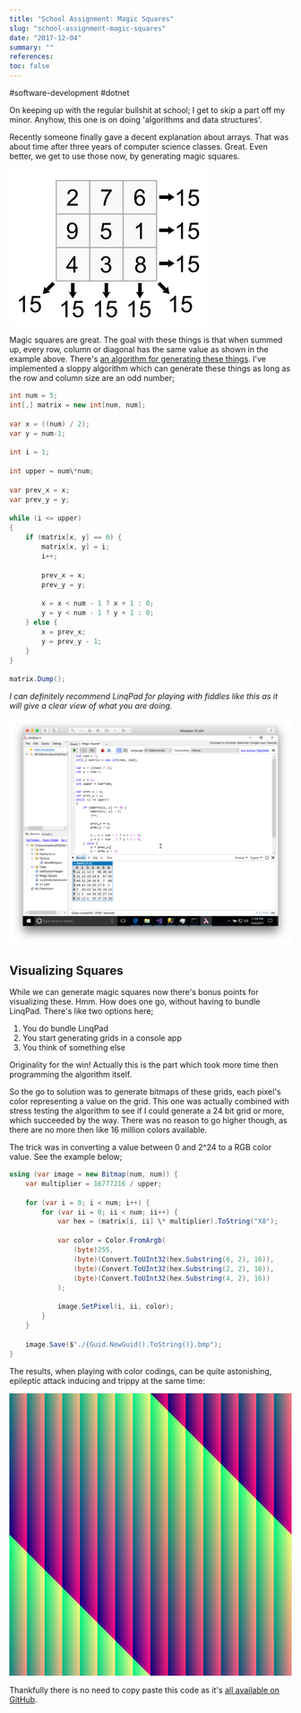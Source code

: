 ```yaml
---
title: "School Assignment: Magic Squares"
slug: "school-assignment-magic-squares"
date: "2017-12-04"
summary: ""
references: 
toc: false
---
```


#software-development #dotnet

On keeping up with the regular bullshit at school; I get to skip a part off my minor. Anyhow, this one is on doing 'algorithms and data structures'.

Recently someone finally gave a decent explanation about arrays. That was about time after three years of computer science classes. Great. Even better, we get to use those now, by generating magic squares.

![http://localhost:3000/uploads/magicsquareexample.svg](/uploads/magicsquareexample_a7552b0fd2.svg)

Magic squares are great. The goal with these things is that when summed up, every row, column or diagonal has the same value as shown in the example above. There's [an algorithm for generating these things](https://en.wikipedia.org/wiki/Magic_square#Types_of_construction). I've implemented a sloppy algorithm which can generate these things as long as the row and column size are an odd number;

```csharp
int num = 5;
int[,] matrix = new int[num, num];

var x = ((num) / 2);
var y = num-1;

int i = 1;

int upper = num\*num;

var prev_x = x;
var prev_y = y;

while (i <= upper)
{
    if (matrix[x, y] == 0) {
        matrix[x, y] = i;
        i++;

        prev_x = x;
        prev_y = y;

        x = x < num - 1 ? x + 1 : 0;
        y = y < num - 1 ? y + 1 : 0;
    } else {
        x = prev_x;
        y = prev_y - 1;
    }
}

matrix.Dump();
```

*I can definitely recommend LinqPad for playing with fiddles like this as it will give a clear view of what you are doing.*

![http://localhost:3000/uploads/versions/screen-shot-2017-12-04-at-11-29-44-pm---x----2344-1886x---.png](/uploads/screen_shot_2017_12_04_at_11_29_44_pm_x_2344_1886x_16afa7f36d.png)

## Visualizing Squares

While we can generate magic squares now there's bonus points for visualizing these. Hmm. How does one go, without having to bundle LinqPad. There's like two options here;

1. You do bundle LinqPad
2. You start generating grids in a console app
3. You think of something else

Originality for the win! Actually this is the part which took more time then programming the algorithm itself.

So the go to solution was to generate bitmaps of these grids, each pixel's color representing a value on the grid. This one was actually combined with stress testing the algorithm to see if I could generate a 24 bit grid or more, which succeeded by the way. There was no reason to go higher though, as there are no more then like 16 million colors available.

The trick was in converting a value between 0 and 2^24 to a RGB color value. See the example below;

```csharp
using (var image = new Bitmap(num, num)) {
    var multiplier = 16777216 / upper;

    for (var i = 0; i < num; i++) {
        for (var ii = 0; ii < num; ii++) {
            var hex = (matrix[i, ii] \* multiplier).ToString("X8");

            var color = Color.FromArgb(
                (byte)255,
                (byte)(Convert.ToUInt32(hex.Substring(6, 2), 16)),
                (byte)(Convert.ToUInt32(hex.Substring(2, 2), 16)),
                (byte)(Convert.ToUInt32(hex.Substring(4, 2), 16))
            );

            image.SetPixel(i, ii, color);
        }
    }

    image.Save($"./{Guid.NewGuid().ToString()}.bmp");
}
```

The results, when playing with color codings, can be quite astonishing, epileptic attack inducing and trippy at the same time:

![http://localhost:3000/uploads/versions/2e6d6b17-39ac-4152-95e8-5d9824132220---x----4095-4095x---.bmp](/uploads/2e6d6b17_39ac_4152_95e8_5d9824132220_x_4095_4095x_574c5ed8a2.bmp)

Thankfully there is no need to copy paste this code as it's [all available on GitHub](https://github.com/CorstianBoerman/SquaryMcSquareFace).

